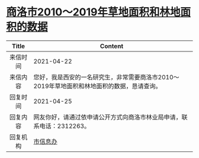 # <a href="http://www.shangluo.gov.cn/zmhd/ldxxxx.jsp?urltype=leadermail.LeaderMailContentUrl&wbtreeid=1112&leadermailid=7178">商洛市2010～2019年草地面积和林地面积的数据</a>
| Title |                       Content                        |
|:-----:|------------------------------------------------------|
| 来信时间  | 2021-04-22                                           |
| 来信内容  | 您好，我是西安的一名研究生，非常需要商洛市2010～2019年草地面积和林地面积的数据，恳请查询。    |
| 回复时间  | 2021-04-25                                           |
| 回复内容  | 网友你好，请通过依申请公开方式向商洛市林业局申请，联系电话：2312263。               |
| 回复机构  | <a href="../../categories/agencies/市信息办.md">市信息办</a> |
